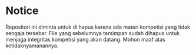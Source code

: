 # Notice

Repositori ini diminta untuk di hapus karena ada materi kompetisi yang tidak sengaja tersebar. File yang sebelumnya tersimpan sudah dihapus untuk menjaga integritas kompetisi yang akan datang. Mohon maaf atas ketidaknyamanannya.

